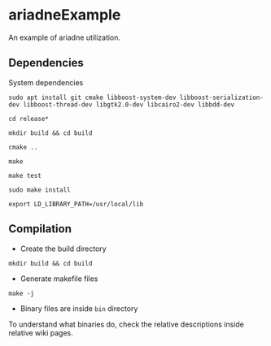 # ariadneExample
An example of ariadne utilization.

## Dependencies
System dependencies
```
sudo apt install git cmake libboost-system-dev libboost-serialization-dev libboost-thread-dev libgtk2.0-dev libcairo2-dev libbdd-dev
```
```
cd release*
```
```
mkdir build && cd build
```
```
cmake ..
```
```
make
```
```
make test
```
```
sudo make install 
```
```
export LD_LIBRARY_PATH=/usr/local/lib
```

## Compilation

- Create the build directory
```
mkdir build && cd build
```
- Generate makefile files
```
make -j
```
- Binary files are inside `bin` directory

To understand what binaries do, check the relative descriptions inside relative wiki pages.